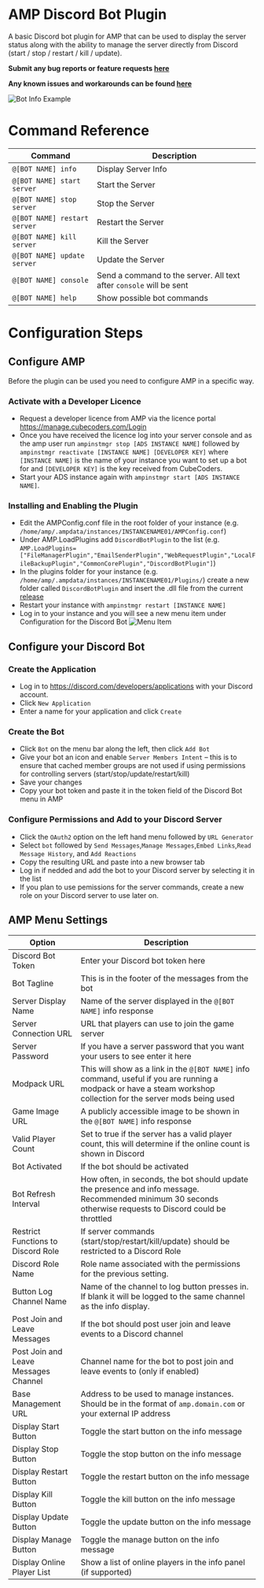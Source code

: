 
# AMP Discord Bot Plugin

A basic Discord bot plugin for AMP that can be used to display the server status along with the ability to manage the server directly from Discord (start / stop / restart / kill / update).

**Submit any bug reports or feature requests [here](https://github.com/winglessraven/AMP-Discord-Bot/issues)**

**Any known issues and workarounds can be found [here](https://github.com/winglessraven/AMP-Discord-Bot/wiki)**

![Bot Info Example](https://images2.imgbox.com/95/ab/xQVtOa7X_o.png "Bot Info Example")

# Command Reference
| Command | Description                    |
| ------------- | ------------------------------ |
| `@[BOT NAME] info`      | Display Server Info  |
| `@[BOT NAME] start server`   | Start the Server |
| `@[BOT NAME] stop server`   | Stop the Server |
| `@[BOT NAME] restart server`   | Restart the Server |
| `@[BOT NAME] kill server`   | Kill the Server |
| `@[BOT NAME] update server`   | Update the Server |
| `@[BOT NAME] console`   | Send a command to the server. All text after `console` will be sent |
| `@[BOT NAME] help`   | Show possible bot commands |
# Configuration Steps
## Configure AMP
Before the plugin can be used you need to configure AMP in a specific way.
### Activate with a Developer Licence
* Request a developer licence from AMP via the licence portal https://manage.cubecoders.com/Login
* Once you have received the licence log into your server console and as the amp user run `ampinstmgr stop [ADS INSTANCE NAME]` followed by `ampinstmgr reactivate [INSTANCE NAME] [DEVELOPER KEY]`  where `[INSTANCE NAME]` is the name of your instance you want to set up a bot for and `[DEVELOPER KEY]` is the key received from CubeCoders.
* Start your ADS instance again with `ampinstmgr start [ADS INSTANCE NAME]`.

### Installing and Enabling the Plugin
* Edit the AMPConfig.conf file in the root folder of your instance (e.g. `/home/amp/.ampdata/instances/INSTANCENAME01/AMPConfig.conf`)
* Under AMP.LoadPlugins add `DiscordBotPlugin` to the list (e.g. `AMP.LoadPlugins=["FileManagerPlugin","EmailSenderPlugin","WebRequestPlugin","LocalFileBackupPlugin","CommonCorePlugin","DiscordBotPlugin"]`)
* In the plugins folder for your instance (e.g. `/home/amp/.ampdata/instances/INSTANCENAME01/Plugins/`) create a new folder called `DiscordBotPlugin` and insert the .dll file from the current [release](https://github.com/winglessraven/AMP-Discord-Bot/releases/latest "release")
* Restart your instance with `ampinstmgr restart [INSTANCE NAME]`
* Log in to your instance and you will see a new menu item under Configuration for the Discord Bot
![Menu Item](https://images2.imgbox.com/1f/1f/VHRYDACX_o.png "Menu Item")

## Configure your Discord Bot
### Create the Application
* Log in to https://discord.com/developers/applications with your Discord account.
* Click `New Application`
* Enter a name for your application and click `Create`

### Create the Bot
* Click `Bot` on the menu bar along the left, then click `Add Bot`
* Give your bot an icon and enable `Server Members Intent` – this is to ensure that cached member groups are not used if using permissions for controlling servers (start/stop/update/restart/kill)
* Save your changes
* Copy your bot token and paste it in the token field of the Discord Bot menu in AMP

### Configure Permissions and Add to your Discord Server
* Click the `OAuth2` option on the left hand menu followed by `URL Generator`
* Select `bot` followed by `Send Messages`,`Manage Messages`,`Embed Links`,`Read Message History`, and `Add Reactions`
* Copy the resulting URL and paste into a new browser tab
* Log in if nedded and add the bot to your Discord server by selecting it in the list
* If you plan to use pemissions for the server commands, create a new role on your Discord server to use later on.

## AMP Menu Settings
| Option | Description                    |
| ------------- | ------------------------------ |
|Discord Bot Token|Enter your Discord bot token here|
|Bot Tagline|This is in the footer of the messages from the bot|
|Server Display Name|Name of the server displayed in the `@[BOT NAME]` info response|
|Server Connection URL|URL that players can use to join the game server|
|Server Password|If you have a server password that you want your users to see enter it here|
|Modpack URL|This will show as a link in the `@[BOT NAME]` info command, useful if you are running a modpack or have a steam workshop collection for the server mods being used|
|Game Image URL|A publicly accessible image to be shown in the `@[BOT NAME]` info response|
|Valid Player Count|Set to true if the server has a valid player count, this will determine if the online count is shown in Discord|
|Bot Activated|If the bot should be activated|
|Bot Refresh Interval|How often, in seconds, the bot should update the presence and info message. Recommended minimum 30 seconds otherwise requests to Discord could be throttled|
|Restrict Functions to Discord Role|If server commands (start/stop/restart/kill/update) should be restricted to a Discord Role|
|Discord Role Name|Role name associated with the permissions for the previous setting.|
|Button Log Channel Name|Name of the channel to log button presses in. If blank it will be logged to the same channel as the info display.|
|Post Join and Leave Messages|If the bot should post user join and leave events to a Discord channel|
|Post Join and Leave Messages Channel|Channel name for the bot to post join and leave events to (only if enabled)|
|Base Management URL|Address to be used to manage instances.  Should be in the format of `amp.domain.com` or your external IP address|
|Display Start Button|Toggle the start button on the info message|
|Display Stop Button|Toggle the stop button on the info message|
|Display Restart Button|Toggle the restart button on the info message|
|Display Kill Button|Toggle the kill button on the info message|
|Display Update Button|Toggle the update button on the info message|
|Display Manage Button|Toggle the manage button on the info message|
|Display Online Player List|Show a list of online players in the info panel (if supported)|
